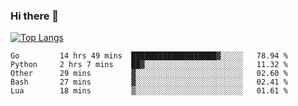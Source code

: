 ### Hi there 👋

<!--
**3Xpl0it3r/3Xpl0it3r** is a ✨ _special_ ✨ repository because its `README.md` (this file) appears on your GitHub profile.

Here are some ideas to get you started:

- 🔭 I’m currently working on ...
- 🌱 I’m currently learning ...
- 👯 I’m looking to collaborate on ...
- 🤔 I’m looking for help with ...
- 💬 Ask me about ...
- 📫 How to reach me: ...
- 😄 Pronouns: ...
- ⚡ Fun fact: ...
-->


[![Top Langs](https://github-readme-stats.vercel.app/api/top-langs/?username=3Xpl0it3r&layout=compact)](https://github.com/3Xpl0it3r/3Xpl0it3r)

<!--START_SECTION:waka-->

```text
Go         14 hrs 49 mins  ███████████████████▓░░░░░   78.94 %
Python     2 hrs 7 mins    ██▓░░░░░░░░░░░░░░░░░░░░░░   11.32 %
Other      29 mins         ▓░░░░░░░░░░░░░░░░░░░░░░░░   02.60 %
Bash       27 mins         ▓░░░░░░░░░░░░░░░░░░░░░░░░   02.41 %
Lua        18 mins         ▒░░░░░░░░░░░░░░░░░░░░░░░░   01.61 %
```

<!--END_SECTION:waka-->
